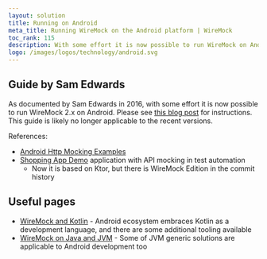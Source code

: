 ```yaml
---
layout: solution
title: Running on Android
meta_title: Running WireMock on the Android platform | WireMock
toc_rank: 115
description: With some effort it is now possible to run WireMock on Android. Please see Sam Edwards’ excellent blog post for instructions.
logo: /images/logos/technology/android.svg
---
```


## Guide by Sam Edwards

As documented by Sam Edwards in 2016,
with some effort it is now possible to run WireMock 2.x on Android.
Please see
[this blog post](https://handstandsam.com/2016/01/30/running-wiremock-on-android/) for instructions.
This guide is likely no longer applicable to the recent versions.

References:

- [Android Http Mocking Examples](https://github.com/handstandsam/AndroidHttpMockingExamples)
- [Shopping App Demo](https://github.com/handstandsam/ShoppingApp) application with API mocking in test automation
  - Now it is based on Ktor, but there is WireMock Edition in the commit history

<!-- TODO: Talk to Sam and have a fork repo/branch -->

## Useful pages

- [WireMock and Kotlin](../kotlin) - Android ecosystem embraces Kotlin as a development language,
  and there are some additional tooling available
- [WireMock on Java and JVM](../jvm) - Some of JVM generic solutions are applicable to Android development too
